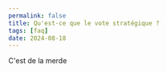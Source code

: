 ```yaml
---
permalink: false
title: Qu'est-ce que le vote stratégique ?
tags: [faq]
date: 2024-08-18
---
```


C'est de la merde
